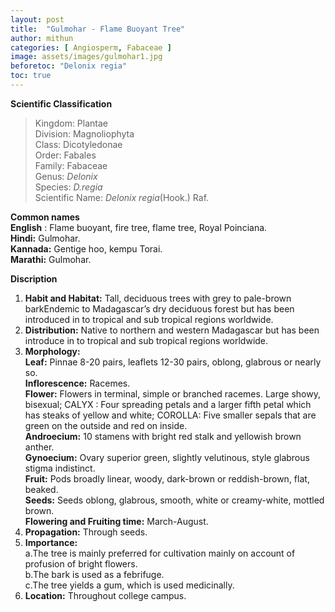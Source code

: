 ```yaml
---
layout: post
title:  "Gulmohar - Flame Buoyant Tree"
author: mithun
categories: [ Angiosperm, Fabaceae ]
image: assets/images/gulmohar1.jpg
beforetoc: "Delonix regia"
toc: true
---
```


**Scientific Classification**  
>Kingdom:			Plantae  
>Division:			Magnoliophyta  
>Class:				Dicotyledonae  
>Order:				Fabales   
>Family:			Fabaceae  
>Genus:				*Delonix*  
>Species:			*D.regia*  
>Scientific Name:	*Delonix regia*(Hook.) Raf.  
 

**Common names**  
**English** : Flame buoyant, fire tree, flame tree, Royal Poinciana.  
**Hindi:** Gulmohar.  
**Kannada:**  Gentige hoo, kempu Torai.  
**Marathi:** Gulmohar.  
  
**Discription**  
1. **Habit and Habitat:** Tall, deciduous trees with grey to pale-brown barkEndemic to Madagascar’s dry deciduous forest but has been introduced in to tropical and sub tropical regions worldwide.  
2. **Distribution:** Native to northern and western Madagascar but has been introduce in to tropical and sub tropical regions worldwide.  
3. **Morphology:**  
**Leaf:** Pinnae 8-20 pairs, leaflets 12-30 pairs, oblong, glabrous or nearly so.  
**Inflorescence:** Racemes.  
**Flower:** Flowers in terminal, simple or branched racemes. Large showy, bisexual; CALYX : Four spreading petals and a larger fifth petal which has steaks of yellow and white; COROLLA: Five smaller sepals that are green on the outside and red on inside.  
**Androecium:** 10 stamens with bright red stalk and yellowish brown anther.  
**Gynoecium:** Ovary superior green, slightly velutinous, style glabrous stigma indistinct.  
**Fruit:** Pods broadly linear, woody, dark-brown or reddish-brown, flat, beaked.  
**Seeds:** Seeds oblong, glabrous, smooth, white or creamy-white, mottled brown.  
**Flowering and Fruiting time:** March-August.  
4. **Propagation:** Through seeds.  
5. **Importance:**  
a.The tree is mainly preferred for cultivation mainly on account of profusion of bright flowers.  
b.The bark is used as a febrifuge.  
c.The tree yields a gum, which is used medicinally.  
6. **Location:** Throughout college campus.  
    


